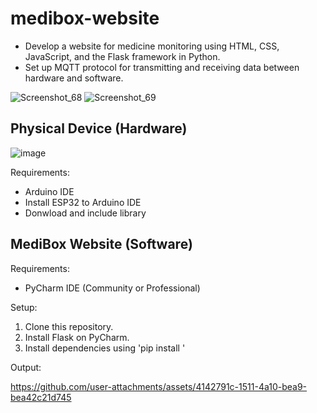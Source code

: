 

# medibox-website

- Develop a website for medicine monitoring using HTML, CSS, JavaScript, and the Flask framework in Python. 
- Set up MQTT protocol for transmitting and receiving data between hardware and software.

![Screenshot_68](https://github.com/user-attachments/assets/99c38e25-346c-4cc9-856d-ad890efe06c4)
![Screenshot_69](https://github.com/user-attachments/assets/2dd31d36-adef-46f2-84e9-b018b446a61d)

## Physical Device (Hardware)
![image](https://github.com/user-attachments/assets/ed3c09e4-9546-4764-ade6-a36dfb46b88a)

Requirements:
- Arduino IDE
- Install ESP32 to Arduino IDE
- Donwload and include library

## MediBox Website (Software)
Requirements:
- PyCharm IDE (Community or Professional)

Setup:
1. Clone this repository.
2. Install Flask on PyCharm.
3. Install dependencies using 'pip install <package>'

Output:

https://github.com/user-attachments/assets/4142791c-1511-4a10-bea9-bea42c21d745


